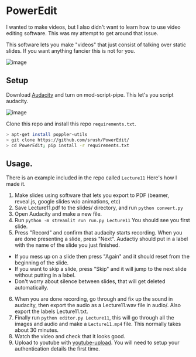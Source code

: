 # PowerEdit

I wanted to make videos, but I also didn't want to learn how to use video editing software. This was my attempt to get around that issue. 

This software lets you make "videos" that just consist of talking over static slides. If you want anything fancier this is not for you.

![image](https://github.com/srush/PowerEdit/assets/35882/73da1e11-c6d7-4a51-9fa9-b7b1e917ed49)


## Setup

Download [Audacity](https://www.audacityteam.org/download/) and turn on mod-script-pipe. This let's you script audacity. 

![image](https://github.com/srush/PowerEdit/assets/35882/50b00ef9-c0a0-4a7a-90e9-a772e0b2cf9e)

Clone this repo and install this repo `requirements.txt`. 

```bash
> apt-get install poppler-utils
> git clone https://github.com/srush/PowerEdit/
> cd PowerEdit; pip install -r requirements.txt
```

## Usage. 

There is an example included in the repo called `Lecture11` Here's how I made it.

1) Make slides using software that lets you export to PDF (beamer, reveal.js, google slides w/o animations, etc)
2) Save Lecture11.pdf to the slides/ directory, and run `python convert.py`
3) Open Audacity and make a new file.
4) Run `python -m streamlit run run.py Lecture11` You should see you first slide.
5) Press "Record" and confirm that audacity starts recording.
 When you are done presenting a slide, press "Next". Audactiy should put in a label with the name of the slide you just finished.
  * If you mess up on a slide then press "Again" and it should reset from the beginning of the slide.
  * If you want to skip a slide, press "Skip" and it will jump to the next slide without putting in a label.
  * Don't worry about silence between slides, that will get deleted automatically.
6) When you are done recording, go through and fix up the sound in audacity, then export the audio as a Lecture11.wav file in audio/. Also export the labels Lecture11.txt.
7) Finally run `python editor.py Lecture11`, this will go through all the images and audio and make a `Lecture11.mp4` file. This normally takes about 30 minutes.
8) Watch the video and check that it looks good.
9) Upload to youtube with [youtube-upload](https://github.com/tokland/youtube-upload). You will need to setup your authentication details the first time. 
